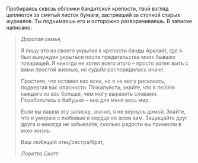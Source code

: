 Пробираясь сквозь обломки бандитской крепости, твой взгляд цепляется за смятый листок бумаги, застрявший за стопкой старых журналов. Ты поднимаешь его и осторожно разворачиваешь. В записке написано:

> _Дорогая семья,_
>
> Я пишу это из своего укрытия в крепости банды Арклайт, где я был вынужден укрыться после предательства моих бывших товарищей. Я никогда не хотел всего этого – просто хотел жить с вами простой жизнью, но судьба распорядилась иначе.
>
> Простите, что оставил вас всех, но я не могу рисковать, подвергая вас опасности. Пожалуйста, знайте, что я люблю каждого из вас больше, чем могу выразить словами. Позаботьтесь о бабушке – она для меня весь мир.
>
> Если вы нашли эту записку, значит, я не вернусь домой. Знайте, что я умираю с любовью в сердце ко всем вам. Защищайте друг друга и никогда не забывайте, сколько радости вы принесли в мою жизнь.
>
> Ваш любящий отец/сестра/брат,
>
> _Лоретта Скотт_
